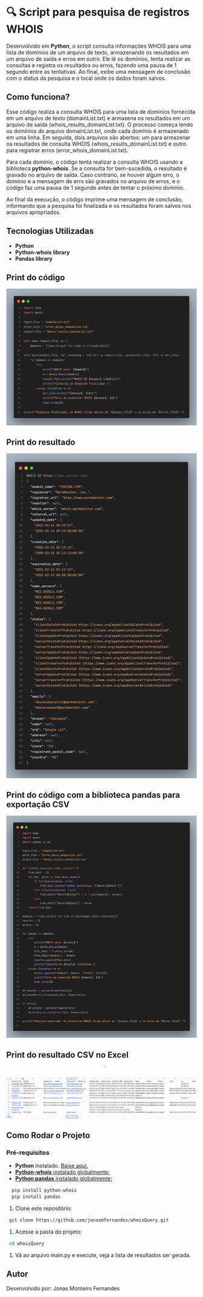 # 🔍 Script para pesquisa de registros WHOIS 

Desenvolvido em **Python**, o script consulta informações WHOIS para uma lista de domínios de um arquivo de texto, armazenando os resultados em um arquivo de saída e erros em outro. Ele lê os domínios, tenta realizar as consultas e registra os resultados ou erros, fazendo uma pausa de 1 segundo entre as tentativas. Ao final, exibe uma mensagem de conclusão com o status da pesquisa e o local onde os dados foram salvos.

## Como funciona?

Esse código realiza a consulta WHOIS para uma lista de domínios fornecida em um arquivo de texto (domainList.txt) e armazena os resultados em um arquivo de saída (whois_results_domainList.txt). O processo começa lendo os domínios do arquivo domainList.txt, onde cada domínio é armazenado em uma linha. Em seguida, dois arquivos são abertos: um para armazenar os resultados de consulta WHOIS (whois_results_domainList.txt) e outro para registrar erros (error_whois_domainList.txt).

Para cada domínio, o código tenta realizar a consulta WHOIS usando a biblioteca **python-whois**. Se a consulta for bem-sucedida, o resultado é gravado no arquivo de saída. Caso contrário, se houver algum erro, o domínio e a mensagem de erro são gravados no arquivo de erros, e o código faz uma pausa de 1 segundo antes de tentar o próximo domínio.

Ao final da execução, o código imprime uma mensagem de conclusão, informando que a pesquisa foi finalizada e os resultados foram salvos nos arquivos apropriados. 


## Tecnologias Utilizadas
- **Python**
- **Python-whois library**
- **Pandas library**
  
## Print do código

<img src="assets/scriptPrint.png">

## Print do resultado 

<img src="assets/whoisExample.png">

## Print do código com a biblioteca pandas para exportação CSV

<img src="assets/pandasCode.png">

## Print do resultado CSV no Excel

<img src="assets/excelPrint.png">

## Como Rodar o Projeto

### Pré-requisitos
- **Python** instalado. <a href="https://www.python.org/">Baixe aqui.
- **Python-whois** instalado globalmente:  
- **Python pandas** instalado globalmente:
```bash
  pip install python-whois
  pip install pandas
```
1. Clone este repositório:
  ```bash
   git clone https://github.com/jonasmfernandes/whoisQuery.git
  ```
1. Acesse a pasta do projeto:
  ```bash
   cd whoisQuery
  ```
1. Vá ao arquivo main.py e execute, veja a lista de resultados ser gerada.

## Autor 
Desenvolvido por: Jonas Monteiro Fernandes